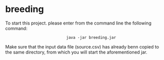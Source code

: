 # breeding

To start this project. please enter from the command line the following command:

                               java -jar breeding.jar
                               
Make sure that the input data file (source.csv) has already benn copied to the same directory, from which you will start 
the aforementioned jar.
